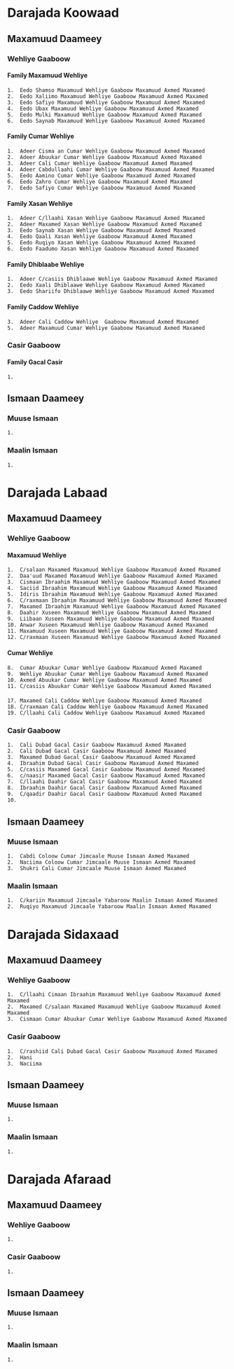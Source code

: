 # Darajada Koowaad
## Maxamuud Daameey
### Wehliye Gaaboow 
#### Family Maxamuud Wehliye
    1.  Eedo Shamso Maxamuud Wehliye Gaaboow Maxamuud Axmed Maxamed
    2.  Eedo Xaliimo Maxamuud Wehliye Gaaboow Maxamuud Axmed Maxamed
    3.  Eedo Safiyo Maxamuud Wehliye Gaaboow Maxamuud Axmed Maxamed
    4.  Eedo Ubax Maxamuud Wehliye Gaaboow Maxamuud Axmed Maxamed
    5.  Eedo Mulki Maxamuud Wehliye Gaaboow Maxamuud Axmed Maxamed
    6.  Eedo Saynab Maxamuud Wehliye Gaaboow Maxamuud Axmed Maxamed

#### Family Cumar Wehliye
    1.  Adeer Cisma an Cumar Wehliye Gaaboow Maxamuud Axmed Maxamed
    2.  Adeer Abuukar Cumar Wehliye Gaaboow Maxamuud Axmed Maxamed
    3.  Adeer Cali Cumar Wehliye Gaaboow Maxamuud Axmed Maxamed
    4.  Adeer Cabdullaahi Cumar Wehliye Gaaboow Maxamuud Axmed Maxamed
    5.  Eedo Aamino Cumar Wehliye Gaaboow Maxamuud Axmed Maxamed
    6.  Eedo Zahro Cumar Wehliye Gaaboow Maxamuud Axmed Maxamed
    7.  Eedo Safiyo Cumar Wehliye Gaaboow Maxamuud Axmed Maxamed
    
#### Family Xasan Wehliye
    1.  Adeer C/llaahi Xasan Wehliye Gaaboow Maxamuud Axmed Maxamed
    2.  Adeer Maxamed Xasan Wehliye Gaaboow Maxamuud Axmed Maxamed
    3.  Eedo Saynab Xasan Wehliye Gaaboow Maxamuud Axmed Maxamed
    4.  Eedo Qaali Xasan Wehliye Gaaboow Maxamuud Axmed Maxamed 
    5.  Eedo Ruqiyo Xasan Wehliye Gaaboow Maxamuud Axmed Maxamed
    6.  Eedo Faadumo Xasan Wehliye Gaaboow Maxamuud Axmed Maxamed 
    
#### Family Dhiblaabe Wehliye
    1.  Adeer C/casiis Dhiblaawe Wehliye Gaaboow Maxamuud Axmed Maxamed
    2.  Eedo Xaali Dhiblaawe Wehliye Gaaboow Maxamuud Axmed Maxamed
    3.  Eedo Shariifo Dhiblaawe Wehliye Gaaboow Maxamuud Axmed Maxamed
    
#### Family Caddow Wehliye
    3.  Adeer Cali Caddow Wehliye  Gaaboow Maxamuud Axmed Maxamed
    5.  Adeer Maxamuud Cumar Wehliye Gaaboow Maxamuud Axmed Maxamed    
    
### Casir Gaaboow
#### Family Gacal Casir
    1.  
## Ismaan Daameey
### Muuse Ismaan
    1.
### Maalin Ismaan
    1.
   
    
# Darajada Labaad
## Maxamuud Daameey
### Wehliye Gaaboow
#### Maxamuud Wehliye
    1.  C/salaan Maxamed Maxamuud Wehliye Gaaboow Maxamuud Axmed Maxamed
    2.  Daa'uud Maxamed Maxamuud Wehliye Gaaboow Maxamuud Axmed Maxamed
    3.  Cismaan Ibraahim Maxamuud Wehliye Gaaboow Maxamuud Axmed Maxamed
    4.  Saciid Ibraahim Maxamuud Wehliye Gaaboow Maxamuud Axmed Maxamed
    5.  Idiris Ibraahim Maxamuud Wehliye Gaaboow Maxamuud Axmed Maxamed
    6.  C/raxmaan Ibraahim Maxamuud Wehliye Gaaboow Maxamuud Axmed Maxamed
    7.  Maxamed Ibraahim Maxamuud Wehliye Gaaboow Maxamuud Axmed Maxamed
    8.  Daahir Xuseen Maxamuud Wehliye Gaaboow Maxamuud Axmed Maxamed
    9.  Liibaan Xuseen Maxamuud Wehliye Gaaboow Maxamuud Axmed Maxamed
    10. Anwar Xuseen Maxamuud Wehliye Gaaboow Maxamuud Axmed Maxamed
    11. Maxamuud Xuseen Maxamuud Wehliye Gaaboow Maxamuud Axmed Maxamed
    12. C/raxmaan Xuseen Maxamuud Wehliye Gaaboow Maxamuud Axmed Maxamed
    
#### Cumar Wehliye 
    8.  Cumar Abuukar Cumar Wehliye Gaaboow Maxamuud Axmed Maxamed
    9.  Wehliye Abuukar Cumar Wehliye Gaaboow Maxamuud Axmed Maxamed
    10. Axmed Abuukar Cumar Wehliye Gaaboow Maxamuud Axmed Maxamed
    11. C/casiis Abuukar Cumar Wehliye Gaaboow Maxamuud Axmed Maxamed
####
    17. Maxamed Cali Caddow Wehliye Gaaboow Maxamuud Axmed Maxamed
    18. C/raxmaan Cali Caddow Wehliye Gaaboow Maxamuud Axmed Maxamed
    19. C/llaahi Cali Caddow Wehliye Gaaboow Maxamuud Axmed Maxamed
    
### Casir Gaaboow

    1.  Cali Dubad Gacal Casir Gaaboow Maxamuud Axmed Maxamed
    2.  Cali Dubad Gacal Casir Gaaboow Maxamuud Axmed Maxamed
    3.  Maxamed Dubad Gacal Casir Gaaboow Maxamuud Axmed Maxamed
    4.  Ibraahim Dubad Gacal Casir Gaaboow Maxamuud Axmed Maxamed
    5.  C/casiis Maxamed Gacal Casir Gaaboow Maxamuud Axmed Maxamed
    6.  c/naasir Maxamed Gacal Casir Gaaboow Maxamuud Axmed Maxamed
    7.  C/llaahi Daahir Gacal Casir Gaaboow Maxamuud Axmed Maxamed
    8.  Ibraahim Daahir Gacal Casir Gaaboow Maxamuud Axmed Maxamed
    9.  C/qaadir Daahir Gacal Casir Gaaboow Maxamuud Axmed Maxamed
    10. 
    
## Ismaan Daameey
### Muuse Ismaan

    1.  Cabdi Coloow Cumar Jimcaale Muuse Ismaan Axmed Maxamed
    2.  Naciima Coloow Cumar Jimcaale Muuse Ismaan Axmed Maxamed
    3.  Shukri Cali Cumar Jimcaale Muuse Ismaan Axmed Maxamed
    
### Maalin Ismaan

    1.  C/kariin Maxamuud Jimcaale Yabaroow Maalin Ismaan Axmed Maxamed
    2.  Ruqiyo Maxamuud Jimcaale Yabaroow Maalin Ismaan Axmed Maxamed 
    
# Darajada Sidaxaad
## Maxamuud Daameey
### Wehliye Gaaboow

    1.  C/llaahi Cimaan Ibraahim Maxamuud Wehliye Gaaboow Maxamuud Axmed Maxamed
    2.  Maxamed C/salaan Maxamed Maxamuud Wehliye Gaaboow Maxamuud Axmed Maxamed
    3.  Cismaan Cumar Abuukar Cumar Wehliye Gaaboow Maxamuud Axmed Maxamed
    
### Casir Gaaboow

    1.  C/rashiid Cali Dubad Gacal Casir Gaaboow Maxamuud Axmed Maxamed
    2.  Hani 
    3.  Naciima
    
## Ismaan Daameey
### Muuse Ismaan
    1.
### Maalin Ismaan
    1.
# Darajada Afaraad

## Maxamuud Daameey
### Wehliye Gaaboow
    1.  
### Casir Gaaboow
    1.  
## Ismaan Daameey
### Muuse Ismaan
    1.
### Maalin Ismaan
    1.
